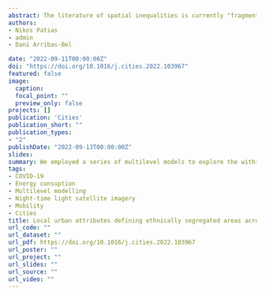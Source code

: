 ```yaml
---
abstract: The literature of spatial inequalities is currently "fragmented" across ethnic segregation and built environment domains. Inequalities in these dimensions are often considered in isolation one from another. For example, ethnic segregated areas are often more disadvantaged in terms of unemployment, housing conditions and access to services. By using a combination of the most recent Census and a series of openly available datasets related to ambient urban environment characteristics at the Lower Super Output Area (LSOA) for the 12 biggest cities in England, we employed a series of multilevel models to explore the within and between city variations in the relationship across ethnic segregation, and key socioeconomic and built environment features of neighbourhoods. The results showed that ethnic minority segregated areas are associated with distinct and remarkably systematic patterns of socioeconomic characteristics, but do not lack access to good quality schools and public transport compared to the predominant white population communities. Ethnically segregated communities seem to consistently experience higher unemployment, long-term illness, higher average household size, and high exposure to pollution compared to white population groups across English cities. These relationships are remarkably similar across ethnic groups evidencing the extent of systematic persistent disadvantage experienced by minority communities relative to white populations. Moreover, the strength of these relationships varies widely across cities, although the overall systematic pattern prevails.
authors:
- Nikos Patias
- admin
- Dani Arribas-Bel

date: "2022-09-11T00:00:00Z"
doi: "https://doi.org/10.1016/j.cities.2022.103967"
featured: false
image:
  caption: 
  focal_point: ""
  preview_only: false
projects: []
publication: 'Cities'
publication_short: ""
publication_types:
- "2"
publishDate: "2022-09-13T00:00:00Z"
slides: 
summary: We employed a series of multilevel models to explore the within and between city variations in the relationship across ethnic segregation, and key socioeconomic and built environment features of neighbourhoods.
tags:
- COVID-19
- Energy consuption
- Multilevel modelling
- Night-time light satellite imagery
- Mobility
- Cities
title: Local urban attributes defining ethnically segregated areas across English cities. A multilevel approach
url_code: ""
url_dataset: ""
url_pdf: https://doi.org/10.1016/j.cities.2022.103967
url_poster: ""
url_project: ""
url_slides: ""
url_source: ""
url_video: ""
---
```

